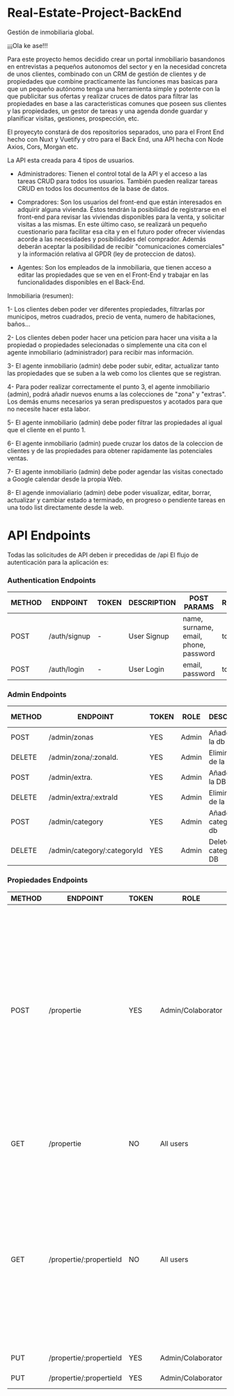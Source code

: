 # Real-Estate-Project-BackEnd
Gestión de inmobiliaria global.

¡¡¡Ola ke ase!!! 

Para este proyecto hemos decidido crear un portal inmobiliario basandonos en entrevistas a pequeños autonomos del sector y en la necesidad concreta de unos clientes, combinado con un CRM de gestión de clientes y de propiedades que combine practicamente las funciones mas basicas para que un pequeño autónomo tenga una herramienta simple y potente con la que publicitar sus ofertas y realizar cruces de datos para filtrar las propiedades en base a las caracteristicas comunes que poseen sus clientes y las propiedades, un gestor de tareas y una agenda donde guardar y planificar visitas, gestiones, prospección, etc.

El proyecyto constará de dos repositorios separados, uno para el Front End hecho con Nuxt y Vuetify y otro para el Back End, una API hecha con Node Axios, Cors, Morgan etc.

La API esta creada para 4 tipos de usuarios.

- Administradores: Tienen el control total de la API y el acceso a las tareas CRUD para todos los usuarios. También pueden realizar tareas CRUD en todos los documentos de la base de datos. 

- Compradores: Son los usuarios del front-end que están interesados en adquirir alguna vivienda. Éstos tendrán la posibilidad de registrarse en el front-end para revisar las viviendas disponibles para la venta, y solicitar visitas a las mismas. En este último caso, se realizará un pequeño cuestionario para facilitar esa cita y en el futuro poder ofrecer viviendas acorde a las necesidades y posibilidades del comprador. Además deberán aceptar la posibilidad de recibir "comunicaciones comerciales" y la información relativa al GPDR (ley de proteccion de datos).

- Agentes: Son los empleados de la inmobiliaria, que tienen acceso a editar las propiedades que se ven en el Front-End y trabajar en las funcionalidades disponibles en el Back-End. 


Inmobiliaria (resumen):

  1- Los clientes deben poder ver diferentes propiedades, filtrarlas por municipos, metros cuadrados, precio de venta, numero de habitaciones, baños...
  
  2- Los clientes deben poder hacer una peticion para hacer una visita a la propiedad o propiedades selecionadas o simplemente una cita con el agente inmobiliario (administrador) para recibir mas información.
  
  3- El agente inmobiliario (admin) debe poder subir, editar, actualizar tanto las propiedades que se suben a la web como los clientes que se registran.
  
  4- Para poder realizar correctamente el punto 3, el agente inmobiliario (admin), podrá añadir nuevos enums a las colecciones de "zona" y "extras". Los demás enums necesarios ya seran predispuestos y acotados para que no necesite hacer esta labor.
  
  5- El agente inmobiliario (admin) debe poder filtrar las propiedades al igual que el cliente en el punto 1.
  
  6- El agente inmobiliario (admin) puede cruzar los datos de la coleccion de clientes y de las propiedades para obtener rapidamente las potenciales ventas.
  
  7- El agente inmobiliario (admin) debe poder agendar las visitas conectado a Google calendar desde la propia Web.
  
  8- El agende inmovialiario (admin) debe poder visualizar, editar, borrar, actualizar y cambiar estado a terminado, en progreso o pendiente tareas en una todo list directamente desde la web.

# API Endpoints

Todas las solicitudes de API deben ir precedidas de /api
El flujo de autenticación para la aplicación es:

### Authentication Endpoints

METHOD | ENDPOINT         | TOKEN | DESCRIPTION              | POST PARAMS                                     | RETURNS
-------|------------------|-------|--------------------------|-------------------------------------------------|--------------------
POST   | /auth/signup     | -     | User Signup              | name, surname, email, phone, password           | token
POST   | /auth/login      | -     | User Login               | email, password                                 | token

### Admin Endpoints

METHOD | ENDPOINT                         | TOKEN | ROLE    | DESCRIPTION                | POST PARAMS    | RETURNS
-------|----------------------------------|-------|---------|----------------------------|----------------|---------
POST   | /admin/zonas                     | YES   |  Admin  | Añade zona a la db         | zona.          | Zona creada
DELETE | /admin/zona/:zonaId.             | YES   |  Admin  | Elimina zona de la db      | zonaId         | Zona eliminada
POST   | /admin/extra.                    | YES   |  Admin  | Añade extra a la DB        | extra          | Extra creado
DELETE | /admin/extra/:extraId            | YES   |  Admin  | Elimina extra de la db     | extra.         | Extra eliminado
POST   | /admin/category                  | YES   |  Admin  | Añade categoria a la db    | category       | Categoria creada
DELETE | /admin/category/:categoryId      | YES   |  Admin  | Delete category form DB    | category       | Categoria creada

### Propiedades Endpoints

METHOD | ENDPOINT                         | TOKEN | ROLE          |  DESCRIPTION        | PARAMS                                          | RETURNS
-------|----------------------------------|-------|---------------|---------------------|-------------------------------------------------|--------------------
POST   | /propertie                       | YES   | Admin/Colaborator | Post a propertie| titulo, categoria, fotos, descripcion, notas, provincia, municipio, zona, metros construidos, metros utiles, metros parcela, habitaciones, baños, aseos, extras, planta, numero de plantas, fecha de creación, ubicación, propietario   | Propiedad cargada
GET    | /propertie                       | NO    | All users     | Get all properties  | query: search string                            | Lists of matching tittle, categori, postDate and ids
GET    | /propertie/:propertieId                | NO    | All users     | Get full propertie (- notas, fecha de creación y propietario solo podra ver el  Admin/colaborator)  | -  propertieId                                             | titulo, categoria, fotos, descripcion, provincia, municipio, zona, metros construidos, metros utiles, metros parcela, habitaciones, baños, aseos, extras, planta, numero de plantas, ubicación.
PUT    | /propertie/:propertieId                | YES    | Admin/Colaborator    | Update propertie  | -  propertieId                                             | Propiedad actualizada.
PUT    | /propertie/:propertieId                | YES    | Admin/Colaborator    | Delet propertie  | -  propertieId                                             | Propiedad eliminada.

